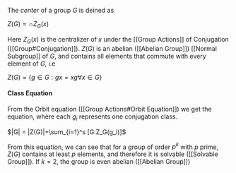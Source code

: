 The *center* of a group *G* is deined as 

$Z(G) = \cap Z_G(x)$

Here $Z_G(x)$ is the centralizer of $x$ under the [[Group Actions]] of Conjugation ([[Group#Conjugation]]).
$Z(G)$ is an abelian ([[Abelian Group]]) [[Normal Subgroup]] of $G$, and contains all elements that commute with every element of $G$, i.e

$Z(G) = \{g\in G: gx=xg \forall x \in G\}$


#### Class Equation 

From the Orbit equation ([[Group Actions#Orbit Equation]]) we get the equation, where each $g_i$ represents one conjugation class.

$|G| = |Z(G)|+\sum_{i=1}^s [G:Z_G(g_i)]$

From this equation, we can see that for a group of order $p^k$ with $p$ prime, $Z(G)$ contains at least $p$ elements, and therefore it is solvable ([[Solvable Group]]). If $k=2$, the group is even abelian ([[Abelian Group]])
